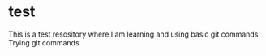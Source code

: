 # test
This is a test resository where I am learning and using basic git commands
Trying git commands
